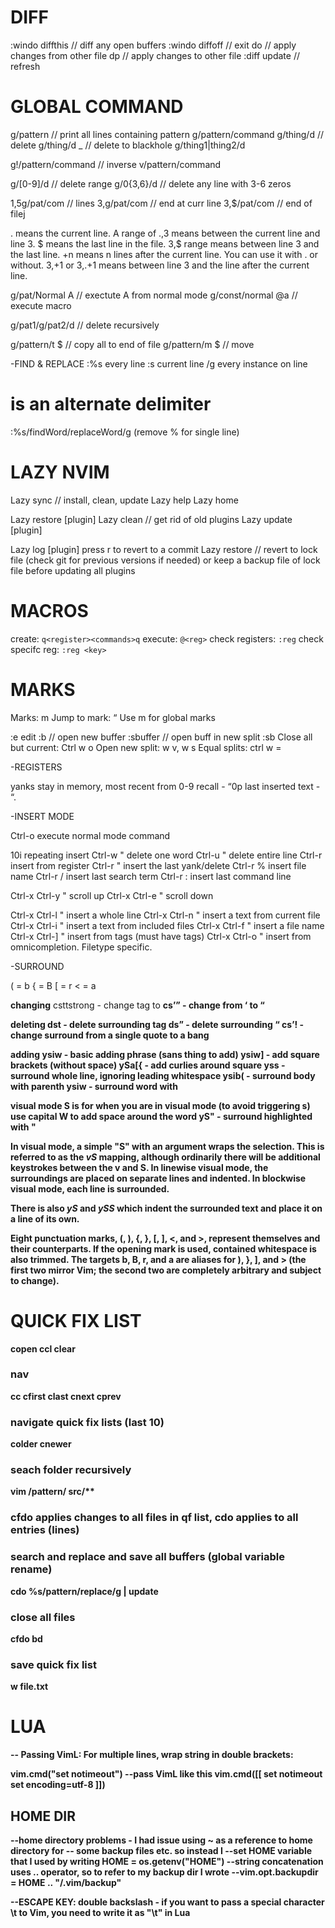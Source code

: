 # DIFF
:windo diffthis      // diff any open buffers
:windo diffoff      // exit
do      // apply changes from other file
dp      // apply changes to other file
:diff update    // refresh


# GLOBAL COMMAND
g/pattern           // print all lines containing pattern
g/pattern/command
g/thing/d           // delete
g/thing/d _         // delete to blackhole
g/thing1\|thing2/d   

g!/pattern/command  // inverse
v/pattern/command

g/[0-9]/d       // delete range
g/0\{3,6\}/d   // delete any line with 3-6 zeros

1,5g/pat/com    // lines
3,g/pat/com     // end at curr line
3,$/pat/com     // end of filej

. means the current line. A range of .,3 means between the current line and line 3.
$ means the last line in the file. 3,$ range means between line 3 and the last line.
+n means n lines after the current line. You can use it with . or without. 3,+1 or 3,.+1 means between line 3 and the line after the current line.

g/pat/Normal A  // exectute A from normal mode
g/const/normal @a  // execute macro

g/pat1/g/pat2/d  // delete recursively

g/pattern/t $   // copy all to end of file
g/pattern/m $   // move


-FIND & REPLACE
:%s every line
:s current line
/g every instance on line

# is an alternate delimiter

:%s/findWord/replaceWord/g (remove % for single line)

# LAZY NVIM
Lazy sync // install, clean, update
Lazy help
Lazy home

Lazy restore [plugin]
Lazy clean  // get rid of old plugins
Lazy update [plugin]

Lazy log [plugin]
    press r to revert to a commit
Lazy restore  // revert to lock file (check git for previous versions if needed)
    or keep a backup file of lock file before updating all plugins

# MACROS

create: `q<register><commands>q`
execute: `@<reg>`
check registers: `:reg`
check specifc reg: `:reg <key>`

# MARKS

Marks: m <key>
Jump to mark: “ <key>
Use m <capital keys> for global marks

:e edit
:b // open new buffer
:sbuffer <nameORnum> // open buff in new split
:sb
Close all but current: Ctrl w o
Open new split: w v, w s
Equal splits: ctrl w =

-REGISTERS

yanks stay in memory, most recent from 0-9
recall - “0p
last inserted text - “.

-INSERT MODE

Ctrl-o       execute normal mode command

10i          repeating insert
Ctrl-w      " delete one word
Ctrl-u      " delete entire line
Ctrl-r      insert from register
Ctrl-r "    insert the last yank/delete
Ctrl-r %    insert file name
Ctrl-r /    insert last search term
Ctrl-r :    insert last command line

Ctrl-x Ctrl-y   " scroll up
Ctrl-x Ctrl-e   " scroll down


Ctrl-x Ctrl-l   " insert a whole line
Ctrl-x Ctrl-n   " insert a text from current file
Ctrl-x Ctrl-i   " insert a text from included files
Ctrl-x Ctrl-f   " insert a file name
Ctrl-x Ctrl-]   " insert from tags (must have tags)
Ctrl-x Ctrl-o   " insert from omnicompletion. Filetype specific.


-SURROUND


( = b
{ = B
[ = r
< = a

**changing**
csttstrong - change tag to <strong>
cs’” - change from ‘ to “

**deleting**
dst - delete surrounding tag
ds” - delete surrounding “
cs’! - change surround from a single quote to a bang

**adding**
ysiw - basic adding phrase (sans thing to add)
ysiw] - add square brackets (without space)
ySa[{ - add curlies around square
yss - surround whole line, ignoring leading whitespace
ysib( - surround body with parenth
ysiw<tag> - surround word with <tag>

**visual mode**
S is for when you are in visual mode (to avoid triggering s)
use capital W to add space around the word
yS"  -  surround highlighted with "

In visual mode, a simple "S" with an argument wraps the selection.  This is
referred to as the *vS* mapping, although ordinarily there will be
additional keystrokes between the v and S.  In linewise visual mode, the
surroundings are placed on separate lines and indented.  In blockwise visual
mode, each line is surrounded.

There is also *yS* and *ySS* which indent the surrounded text and place it
on a line of its own.

Eight punctuation marks, (, ), {, }, [, ], <, and >, represent themselves
and their counterparts.  If the opening mark is used, contained whitespace is
also trimmed.  The targets b, B, r, and a are aliases for ), }, ], and >
(the first two mirror Vim; the second two are completely arbitrary and
subject to change).


# QUICK FIX LIST
copen
ccl  clear

### nav
cc <number>
cfirst
clast
cnext
cprev

### navigate quick fix lists (last 10)
colder
cnewer

### seach folder recursively
vim /pattern/ src/**

### cfdo applies changes to all files in qf list, cdo applies to all entries (lines)
### search and replace and save all buffers (global variable rename)
cdo %s/pattern/replace/g | update

### close all files
cfdo bd

### save quick fix list
w file.txt



# LUA

-- Passing VimL: For multiple lines, wrap string in double brackets:

vim.cmd("set notimeout") --pass VimL like this
vim.cmd([[
set notimeout
set encoding=utf-8
]])

## HOME DIR
--home directory problems - I had issue using ~ as a reference to home directory for
-- some backup files etc. so instead I
 --set HOME variable that I used by writing HOME = os.getenv("HOME")
--string concatenation uses .. operator, so to refer to my backup dir I wrote
 --vim.opt.backupdir = HOME .. "/.vim/backup"

--ESCAPE KEY: double backslash - if you want to pass a special character \t to Vim, you need to write it as "\\t" in Lua




